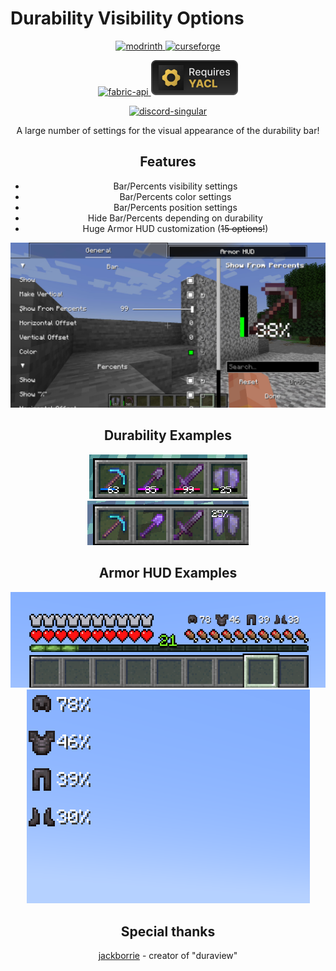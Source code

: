# Durability Visibility Options

<p>
<center>
<a href="https://modrinth.com/mod/durability_visibility_options">
<img alt="modrinth" height="56" src="https://cdn.jsdelivr.net/npm/@intergrav/devins-badges@3/assets/cozy/available/modrinth_vector.svg">
</a>
<a href="https://www.curseforge.com/minecraft/mc-mods/durability-visibility-options">
<img alt="curseforge" height="56" src="https://cdn.jsdelivr.net/npm/@intergrav/devins-badges@3/assets/cozy/available/curseforge_vector.svg">
</a>
</center>
</p>
<p>
<center>
<a href="https://modrinth.com/mod/fabric-api">
<img alt="fabric-api" height="56" src="https://cdn.jsdelivr.net/npm/@intergrav/devins-badges@3/assets/cozy/requires/fabric-api_vector.svg">
</a>
<a href="https://modrinth.com/mod/yacl">
<img alt="fabric-api" height="56" src="https://raw.githubusercontent.com/Danrus1100/durability_visibility_options/refs/heads/dev/assets/YACL.svg">
</a>
</center>
</p>
<p><center><a href="https://discord.gg/sBpHZUBebQ"><img alt="discord-singular" height="40" src="https://cdn.jsdelivr.net/npm/@intergrav/devins-badges@3/assets/compact/social/discord-singular_vector.svg">
</a></center</p>
<p>A large number of settings for the visual appearance of the durability bar!</p>

## Features
 - Bar/Percents visibility settings
 - Bar/Percents color settings
 - Bar/Percents position settings
 - Hide Bar/Percents depending on durability
 - Huge Armor HUD customization (~~15 options!~~)

![image](assets/modmenu.png)

## Durability Examples
![image](assets/example1.png)
![image](assets/example2.png)

## Armor HUD Examples
![image](assets/example3.png)
![image](assets/example4.png)


## Speсial thanks
[jackborrie](https://github.com/jackborrie/duraview) - creator of "duraview"
